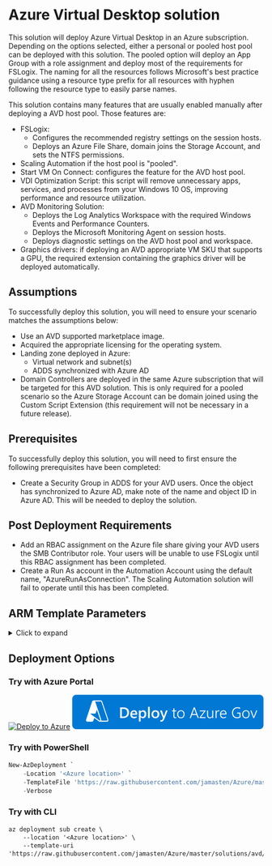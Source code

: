# Azure Virtual Desktop solution

This solution will deploy Azure Virtual Desktop in an Azure subscription.  Depending on the options selected, either a personal or pooled host pool can be deployed with this solution.  The pooled option will deploy an App Group with a role assignment and deploy most of the requirements for FSLogix.  The naming for all the resources follows Microsoft's best practice guidance using a resource type prefix for all resources with hyphen following the resource type to easily parse names.

This solution contains many features that are usually enabled manually after deploying a AVD host pool.  Those features are:

- FSLogix:
  - Configures the recommended registry settings on the session hosts.
  - Deploys an Azure File Share, domain joins the Storage Account, and sets the NTFS permissions.
- Scaling Automation if the host pool is "pooled".
- Start VM On Connect: configures the feature for the AVD host pool.
- VDI Optimization Script: this script will remove unnecessary apps, services, and processes from your Windows 10 OS, improving performance and resource utilization.
- AVD Monitoring Solution:
  - Deploys the Log Analytics Workspace with the required Windows Events and Performance Counters.
  - Deploys the Microsoft Monitoring Agent on session hosts.
  - Deploys diagnostic settings on the AVD host pool and workspace.
- Graphics drivers: if deploying an AVD appropriate VM SKU that supports a GPU, the required extension containing the graphics driver will be deployed automatically.

## Assumptions

To successfully deploy this solution, you will need to ensure your scenario matches the assumptions below:

- Use an AVD supported marketplace image.
- Acquired the appropriate licensing for the operating system.
- Landing zone deployed in Azure:
  - Virtual network and subnet(s)
  - ADDS synchronized with Azure AD
- Domain Controllers are deployed in the same Azure subscription that will be targeted for this AVD solution.  This is only required for a pooled scenario so the Azure Storage Account can be domain joined using the Custom Script Extension (this requirement will not be necessary in a future release).

## Prerequisites

To successfully deploy this solution, you will need to first ensure the following prerequisites have been completed:

- Create a Security Group in ADDS for your AVD users.  Once the object has synchronized to Azure AD, make note of the name and object ID in Azure AD.  This will be needed to deploy the solution.

## Post Deployment Requirements

- Add an RBAC assignment on the Azure file share giving your AVD users the SMB Contributor role.  Your users will be unable to use FSLogix until this RBAC assignment has been completed.
- Create a Run As account in the Automation Account using the default name, "AzureRunAsConnection".  The Scaling Automation solution will fail to operate until this has been completed.

## ARM Template Parameters

<details>
<summary>Click to expand</summary>

- **AppGroupName**: The name of the AVD application group.
- **AppGroupType**: The type of the AVD application group.
- **AvailabilitySetName**: The name for the Availability Set for the AVD Session Hosts.
- **CustomRdpProperty**: The RDP properties to add or remove RDP functionality on the AVD host pool. [Settings reference](https://docs.microsoft.com/en-us/windows-server/remote/remote-desktop-services/clients/rdp-files?context=/azure/virtual-desktop/context/context).
- **DiskNamePrefix**: The name for the OS disk on the AVD session hosts.
- **DiskSku**: The storage SKU for the AVD session host disks.
- **DomainAdminPassword**: The domain administrator password to join the AVD session hosts to your domain
- **DomainAdminUsername**: The domain administrator username to join the AVD session hosts to your domain. Only the username is required. Do not add the NETBIOS value.
- **DomainControllerName**: The name of a Domain Controller in Azure for joining the Azure Storage Account to the domain.
- **DomainControllerResourceGroupName**: The resource group name of a Domain Controller in Azure for joining the Azure Storage Account to the domain.
- **DomainName**: The name of the domain that provides ADDS to the AVD session hosts and is synchronized with Azure AD.
- **FileShareQuota**: The quota for the Azure file share.  It's recommended to allocate 30GB per user.
- **HostPoolName**: The name for the AVD host pool.
- **HostPoolType**: These options specify the host pool type and depending on the type, provides the load balancing options or assignment types.
- **ImageOffer**: Offer for the virtual machine image
- **ImagePublisher**: Publisher for the virtual machine image
- **ImageSku**: SKU for the virtual machine image
- **ImageVersion**: Version for the virtual machine image
- **KerberosEncryptionType**: The Active Directory computer object Kerberos encryption type for the Azure Storage Account.
- **Location**: The deployment location for all the resources in this template.
- **MaxSessionLimit**: The maximum number of sessions per AVD session host.
- **newOrExisting**: This value determines if you are deploying the whole solution or redeploying to add session hosts to the host pool.
- **NicNamePrefix**: The name prefix for the Network Interfaces on the Session Hosts.  During deployment a 3 digit number will be added to each NIC to complete the name.
- **Optimizations**: The AVD optimizations to implement on the Session Hosts using the optimization script. Input a string array with any of the following values: 'All','WindowsMediaPlayer','AppxPackages','ScheduledTasks','DefaultUserSettings','Autologgers','Services','NetworkOptimizations','LGPO','DiskCleanup'.
- **OuPath**: The distinguished name for the target Organization Unit in Active Directory Domain Services. Leave blank for the Computers OU. Example: OU=Pooled,OU=AVD, DC=jasonmasten,DC=com.
- **PreferredAppGroupType**: The type of preferred application group type.  The default is Desktop which creates 'Desktop Application Group'
- **ResourceGroups**: The names of the resource groups for the AVD Host Pool and Session Hosts.  The first resource group will be dedicated to the AVD infrastructure.  The second resource group will be dedicated to the AVD session hosts.
- **SecurityPrincipalId**: The Object ID for the Security Principal to assign to the AVD Application Group.  This Security Principal will be assigned the Desktop Virtualization User role on the Application Group.
- **SecurityPrincipalName**: The name for the Security Principal to assign NTFS permissions on the Azure File Share to support FSLogix.  Any value can be input in this field if performing a deployment update or choosing a personal host pool.
- **SessionHostCount**: The number of session hosts to deploy in the AVD host pool
- **SessionHostIndex**: The session host number to begin with for the deployment. This is important when adding VM's to ensure the names do not conflict.
- **StartVmOnConnect**: Enable the 'Start VM On Connect' feature. [Reference](https://docs.microsoft.com/en-us/azure/virtual-desktop/start-virtual-machine-connect).
- **StorageAccountName**: The name for the Azure storage account containing the AVD user profile data.
- **StorageAccountSku**: The SKU for the Azure storage account containing the AVD user profile data.
- **Subnet**: The subnet for the AVD session hosts.
- **Tags**: Key / value pairs of metadata for the Azure resources.
- **Timestamp**: This value is used to rerun the DSC and Domain Join extensions when the template needs to be redeployed due to an error.
- **ValidationEnvironment**: The value determines whether the host pool should receive early AVD updates for testing.
- **VirtualNetwork**: Virtual network for the AVD sessions hosts
- **VirtualNetworkResourceGroup**: Virtual network resource group for the AVD sessions hosts
- **VmNamePrefix**: The name prefix for the AVD session hosts.  During deployment a 3 digit number will be added to each session host to complete the name.
- **VmPassword**: The local administrator password for the AVD session hosts.
- **VmSize**: The VM SKU for the AVD session hosts.
- **VmUsername**: The local administrator username for the AVD session hosts.
- **WvdObjectId**: The Object ID for the "Windows Virtual Desktop" Enterprise Application in Azure AD.  The Object ID can found by selecting 'Microsoft Applications' using the 'Application type' filter in the Enterprise Applications blade of Azure AD.

</details>

## Deployment Options

### Try with Azure Portal

[![Deploy to Azure](https://aka.ms/deploytoazurebutton)](https://portal.azure.com/#create/Microsoft.Template/uri/https%3A%2F%2Fraw.githubusercontent.com%2Fjamasten%2FAzure%2Fmaster%2Fsolutions%2Favd%2Fsolution.json)
[![Deploy to Azure Gov](https://raw.githubusercontent.com/Azure/azure-quickstart-templates/master/1-CONTRIBUTION-GUIDE/images/deploytoazuregov.svg?sanitize=true)](https://portal.azure.us/#create/Microsoft.Template/uri/https%3A%2F%2Fraw.githubusercontent.com%2Fjamasten%2FAzure%2Fmaster%2Fsolutions%2Favd%2Fsolution.json)

### Try with PowerShell

````powershell
New-AzDeployment `
    -Location '<Azure location>' `
    -TemplateFile 'https://raw.githubusercontent.com/jamasten/Azure/master/solutions/avd/solution.json' `
    -Verbose
````

### Try with CLI

````cli
az deployment sub create \
    --location '<Azure location>' \
    --template-uri 'https://raw.githubusercontent.com/jamasten/Azure/master/solutions/avd/solution.json'
````
